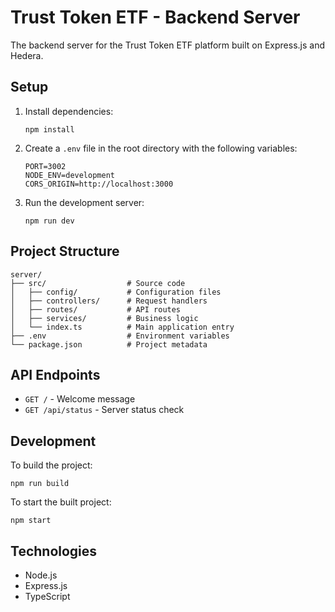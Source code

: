 # Trust Token ETF - Backend Server

The backend server for the Trust Token ETF platform built on Express.js and Hedera.

## Setup

1. Install dependencies:
   ```
   npm install
   ```

2. Create a `.env` file in the root directory with the following variables:
   ```
   PORT=3002
   NODE_ENV=development
   CORS_ORIGIN=http://localhost:3000
   ```

3. Run the development server:
   ```
   npm run dev
   ```

## Project Structure

```
server/
├── src/                  # Source code
│   ├── config/           # Configuration files
│   ├── controllers/      # Request handlers
│   ├── routes/           # API routes
│   ├── services/         # Business logic
│   └── index.ts          # Main application entry
├── .env                  # Environment variables
└── package.json          # Project metadata
```

## API Endpoints

- `GET /` - Welcome message
- `GET /api/status` - Server status check

## Development

To build the project:
```
npm run build
```

To start the built project:
```
npm start
```

## Technologies

- Node.js
- Express.js
- TypeScript 